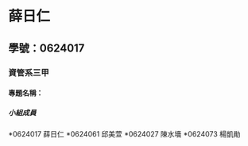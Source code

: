 # 薛日仁

## 學號：0624017

### 資管系三甲

#### 專題名稱：

##### 小組成員
*0624017 薛日仁
*0624061 邱美萱
*0624027 陳水墻
*0624073 楊凱勛
